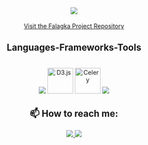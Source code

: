 <h1 align="center">
    <img src="https://readme-typing-svg.herokuapp.com/?font=Righteous&size=35&center=true&vCenter=true&width=500&height=70&duration=4000&lines=Hello+Friend!+👋;+I'm+Spyros,+Creator+of+Falagka;" />
</h1>

<p align="center">
    <a href="https://github.com/YourUsername/Falagka">Visit the Falagka Project Repository</a>
</p>

<h2 align="center">Languages-Frameworks-Tools</h2>
<br/>
<div align="center">
    <img src="https://skillicons.dev/icons?i=nextjs,react,graphql,nodejs,javascript,typescript,html,css,tailwind" />
    <img src="https://github.com/YourUsername/YourRepo/blob/main/path/to/d3js.png?raw=true" alt="D3.js" width="60" height="60"/>
    <img src="https://github.com/YourUsername/YourRepo/blob/main/path/to/celery.png?raw=true" alt="Celery" width="60" height="60"/>
    <img src="https://skillicons.dev/icons?i=python,r,flask,mysql,mongodb,redis" /><br>
</div>

<h2 align="center"> 📫 How to reach me:</h2>
<div align="center"> 
  <a href="mailto:spyros.argyrakos@gmail.com">
    <img src="https://img.shields.io/badge/Gmail-333333?style=for-the-badge&logo=gmail&logoColor=red" />
  </a>
  <a href="https://linkedin.com/in/spyros-argyrakos">
    <img src="https://img.shields.io/badge/LinkedIn-0077B5?style=for-the-badge&logo=linkedin&logoColor=white" />
  </a>
</div>


